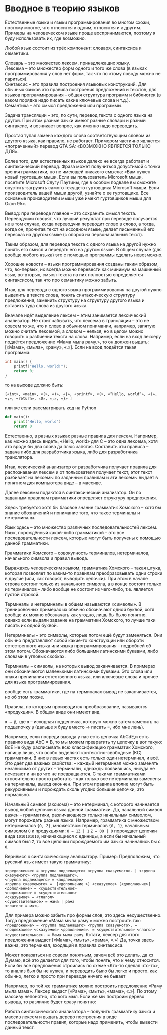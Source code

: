 # Вводное в теорию языков

Естественные языки и языки программирования во многом схожи, поэтому многое, что относится к одним, относится и к другим. Примеры на человеческом языке проще воспринимаются, поэтому я буду использовать их, где возможно.

Любой язык состоит из трёх компонент: словаря, синтаксиса и семантики.

Словарь – это множество лексем, принадлежащих языку. \
Лексема – это множество форм одного и того же слова (в языках программирования у слов нет форм, так что по этому поводу можно не париться). \
Синтаксис – это правила построения языковых конструкций. Для обычных языков это правила построения предложений и текстов, для языков программирования – общая структура программ и библиотек (в каком порядке надо писать какие ключевые слова и т.д.). \
Семантика – это смысл предложения или программы. 

Задача трансляции – это, по сути, перевод текста с одного языка на другой. При этом разные языки имеют разные словари и разный синтаксис, и возникает вопрос, как именно надо переводить.

Простая тупая замена каждого слова соответствующим словом из другого языка, как правило, не работает. Примером частично является «потраченный» перевод GTA SA: «ВОЗМОЖНО ЯВЛЯЕТСЯ ТОЛЬКО ДЛЯ».

Более того, для естественных языков далеко не всегда работает и синтаксический перевод. Фраза может получиться допустимой с точки зрения грамматики, но не имеющей никакого смысла: «Вам нужен новый гуртовщик мыши. Если вы пользователь Microsoft мыши, посетите Microsoft Слугу Паутины, где в особом подвале вы сможете опустить-загрузить самого текущего гуртовщика Microsoft мыши. Если производитель вашей мыши другой, узнайте о ее гуртовщике. Все основные производители мыши уже имеют гуртовщиков мыши для Окон 95».

Вывод: при переводе главное – это сохранить смысл текста. Переводчики говорят, что лучший результат при переводе получается не в том случае, когда переводчик переводит слово в слово, а тогда, когда он, прочитав текст на исходном языке, делает письменный его пересказ на другом языке (с опорой на первоначальный текст).

Таким образом, для перевода текста с одного языка на другой нужно понять его смысл и передать его на другом языке. В общем случае (для вообще любого языка) это с помощью программы сделать невозможно.

Хорошие новости – языки программирования созданы таким образом, что, во-первых, их всегда можно перевести как минимум на машинный язык, во-вторых, смысл текста на них полностью определяется синтаксисом, так что про семантику можно забыть.

Итак, для перевода с одного языка программирования на другой нужно выделить в тексте слова, понять синтаксическую структуру предложения, заменить структуру на структуру другого языка и вставить туда слова из другого языка.

Вначале идёт выделение лексем – этим занимается лексический анализатор. Не стоит забывать, что лексема в трансляции – это не совсем то же, что и слово в обычном понимании, например, запятую можно считать лексемой, а словом – нельзя, но в целом можно говорить о разбиении текста на слова. Например, если на вход лексеру подаётся предложение «Мама мыла раму.», то он должен выдать: [«Мама», «мыла», «раму», «.»]. Если на вход подаётся такая программа:

~~~C++
int main() {
    printf("Hello, world!");
    return 0;
}
~~~
то на выходе должно быть:

~~~
[«int», «main», «(», «)», «{», «printf», «(», «”Hello, world”», «)», «;», «return», «0», «;», «}» ]
~~~

или же если рассматривать код на Python

~~~Python
def main():
    print("Hello, world")
    return 0
~~~

Естественно, в разных языках разные правила для лексем. Например, как можно здесь видеть, «Hello, world» для C – это одна лексема, хотя это вроде бы два слова да плюс запятая. Составить эти правила – задача либо для разработчика языка, либо для разработчика транслятора.

Итак, лексический анализатор от разработчика получает правила для распознавания лексем и от пользователя получает текст, этот текст разбивает на лексемы по заданным правилам и эти лексемы выдаёт в понятном для компьютера виде – в массиве.

Далее лексемы подаются в синтаксический анализатор. Он по заданным правилам грамматики определяет структуру предложения.

Здесь требуется хотя бы базовое знание грамматик Хомского – хотя бы знание обозначений и понимание того, что такое терминалы и нетерминалы.

Язык здесь – это множество различных последовательностей лексем. Язык, порождённый какой-либо грамматикой – это все последовательности лексем, которые могут быть получены с помощью данной грамматики.

Грамматики Хомского – совокупность терминалов, нетерминалов, начального символа и правил вывода.

Выражаясь человеческим языком, грамматика Хомского – такая штука, которая позволяет по каким-то правилам преобразовывать одни строки в другие (или, как говорят, выводить цепочки). При этом в начале строка состоит только из начального символа, а в конце состоит только из терминалов – либо вообще не состоит из чего-либо, т.е. является пустой строкой.

Терминалы и нетерминалы в общем называются «символы». В тренировочных примерах их обычно обозначают одной буквой, хотя вообще их можно обозначать как угодно, лишь бы было понятно. однако если выдали задание на грамматики Хомского, то лучше таки писать их одной буквой.

Нетерминалы – это символы, которые потом ещё будут заменяться. Они обычно представляют собой какие-то конструкции или обороты естественного языка или языка программирования – подробней об этом потом. Обозначаются либо большими латинскими буквами, либо словами в угловых скобках.

Терминалы – символы, на которых вывод заканчивается. В примерах они обозначаются маленькими латинскими буквами. Это слова или знаки препинания естественного языка, или ключевые слова и прочее для языка программирования.

вообще есть грамматики, где на терминалах вывод не заканчивается, но об этом позже.

Правила, по которым производится преобразование, называются «продукции». В общем виде они имеют вид

`α → β`, где `α` – исходная подцепочка, которую можно затем заменить на подцепочку `β` (дальше я буду вместо → писать =, ибо мне лень).

Например, если посреди вывода у нас есть цепочка AbCdE,и есть правило вида AbC = B, то мы можем превратить ту цепочку в вот такую: BdE Не буду расписывать всю классификацию грамматик Хомского, напишу лишь, что особо выделяют контекстно-свободные (КС) грамматики. В них в левых частях есть только один нетерминал, и всё. Это даёт два важных свойства: – каждый нетерминал можно заменять независимо от других – терминалы, однажды появившись, никуда не исчезают и ни во что не превращаются. С такими грамматиками относительно просто работать – как только все нетерминалы заменены на терминалы, вывод окончен. При этом правила вполне могут быть рекурсивными и порождать сколь угодно большие цепочки, это нормально.

Начальный символ (аксиома) – это нетерминал, с которого начинается вывод любой цепочки языка данной грамматики. Да, начальный символ важен – грамматики, различающиеся только начальным символом, могут порождать разные языки. Например, грамматика с множеством нетерминалов `{O, Z}`, множеством терминалов `{0, 1}`, начальным символом `O` и продукциями: `O = 1Z | 1` `Z = 0O | 0` порождает цепочки вида `1010101010`, начинающиеся с единицы, а если бы начальный символ был `Z`, то все цепочки порождаемого им языка начинались бы с `0`.

Вернёмся к синтаксическому анализатору. Пример: Предположим, что русский язык имеет такую грамматику:
~~~
<предложение> = <группа подлежащего> <группа сказуемого>. | <группа сказуемого> <группа подлежащего>.
<группа подлежащего> = <подлежащее> 
<группа сказуемого> =  [<дополнение >] <сказуемое> [<дополнение>]
<дополнение> = <существительное>
<подлежащее> = <существительное>
<сказуемое> = <глагол>
<существительное> = мама | рама
<глагол> = мыть
~~~

Для примера можно забыть про формы слов, это здесь несущественно. Тогда предложение «Мама мыла раму.» можно построить так: `<предложение> = <группа подлежащего> <группа сказуемого>. = <подлежащее> <сказуемое> <дополнение>. = <существительное> <глагол> <существительное>. = Мама мыла раму`. Кстати, лексер для этого предложения выдаст [«Мама», «мыть», «рама», «.»] Да, точка здесь важна, это терминал, входящий в правила синтаксиса.

Может показаться не совсем понятным, зачем всё это делать. да хз Думаю, всё это делается для того, чтобы понять, что к чему относится. Если бы все предложения строились по схеме «Кто-то сделал что-то», то анализ был бы не нужен, и переводить было бы легко и просто. как обычно, легко и просто при переводе ничего не бывает

Например, по той же грамматике можно построить предложение «Раму мыла мама». Лексер выдаст [«Рама», «мыть», «мама», «.»]. По этому массиву непонятно, кто кого мыл. Если же мы построим дерево вывода, то различие будет сразу понятно:

Работа синтаксического анализатора – получить грамматику языка и массив лексем и выдать дерево построения в виде последовательности правил, которые надо применить, чтобы вывести данный текст.